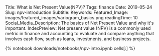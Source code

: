 Title: What is Net Present Value(NPV)?
Tags: finance
Date: 2019-05-24
Slug: npv-introduction
Subtitle:
Keywords:
Featured_Image: images/featured_images/variogram_basics.png
readingTime: 10
Social_Media_Description: The basics of Net Present Value and why it's important.
IndexPreview: Net present value (NPV) is a commonly used metric in finance and accounting to evaluate and compare anything that involves cash flow, such as loans, investments, and business projects.

{% notebook downloads/notebooks/npv-intro.ipynb cells[:] %}
